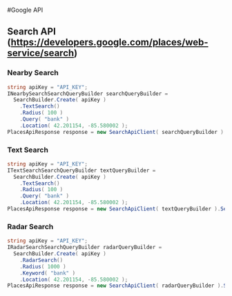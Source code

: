 #Google API

## Search API (https://developers.google.com/places/web-service/search)
### Nearby Search

```csharp
string apiKey = "API_KEY";
INearbySearchSearchQueryBuilder searchQueryBuilder =
  SearchBuilder.Create( apiKey )
    .TextSearch()
    .Radius( 100 )
    .Query( "bank" )
    .Location( 42.201154, -85.580002 );
PlacesApiResponse response = new SearchApiClient( searchQueryBuilder ).Search()
```

### Text Search
```csharp
string apiKey = "API_KEY";
ITextSearchSearchQueryBuilder textQueryBuilder =
  SearchBuilder.Create( apiKey )
    .TextSearch()
    .Radius( 100 )
    .Query( "bank" )
    .Location( 42.201154, -85.580002 );
PlacesApiResponse response = new SearchApiClient( textQueryBuilder ).Search()
```

### Radar Search
```csharp
string apiKey = "API_KEY";
IRadarSearchSearchQueryBuilder radarQueryBuilder =
  SearchBuilder.Create( apiKey )
    .RadarSearch()
    .Radius( 1000 )
    .Keyword( "bank" )
    .Location( 42.201154, -85.580002 );
PlacesApiResponse response = new SearchApiClient( radarQueryBuilder ).Search()
```